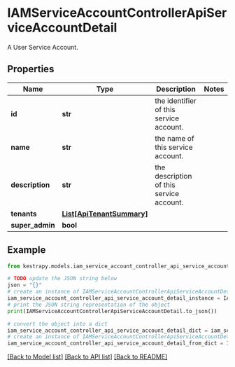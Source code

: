 # IAMServiceAccountControllerApiServiceAccountDetail

A User Service Account.

## Properties

Name | Type | Description | Notes
------------ | ------------- | ------------- | -------------
**id** | **str** | the identifier of this service account. | 
**name** | **str** | the name of this service account. | 
**description** | **str** | the description of this service account. | 
**tenants** | [**List[ApiTenantSummary]**](ApiTenantSummary.md) |  | 
**super_admin** | **bool** |  | 

## Example

```python
from kestrapy.models.iam_service_account_controller_api_service_account_detail import IAMServiceAccountControllerApiServiceAccountDetail

# TODO update the JSON string below
json = "{}"
# create an instance of IAMServiceAccountControllerApiServiceAccountDetail from a JSON string
iam_service_account_controller_api_service_account_detail_instance = IAMServiceAccountControllerApiServiceAccountDetail.from_json(json)
# print the JSON string representation of the object
print(IAMServiceAccountControllerApiServiceAccountDetail.to_json())

# convert the object into a dict
iam_service_account_controller_api_service_account_detail_dict = iam_service_account_controller_api_service_account_detail_instance.to_dict()
# create an instance of IAMServiceAccountControllerApiServiceAccountDetail from a dict
iam_service_account_controller_api_service_account_detail_from_dict = IAMServiceAccountControllerApiServiceAccountDetail.from_dict(iam_service_account_controller_api_service_account_detail_dict)
```
[[Back to Model list]](../README.md#documentation-for-models) [[Back to API list]](../README.md#documentation-for-api-endpoints) [[Back to README]](../README.md)


